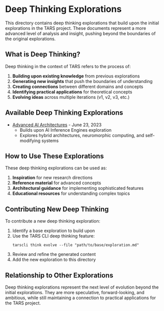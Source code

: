 # Deep Thinking Explorations

This directory contains deep thinking explorations that build upon the initial explorations in the TARS project. These documents represent a more advanced level of analysis and insight, pushing beyond the boundaries of the original explorations.

## What is Deep Thinking?

Deep thinking in the context of TARS refers to the process of:

1. **Building upon existing knowledge** from previous explorations
2. **Generating new insights** that push the boundaries of understanding
3. **Creating connections** between different domains and concepts
4. **Identifying practical applications** for theoretical concepts
5. **Evolving ideas** across multiple iterations (v1, v2, v3, etc.)

## Available Deep Thinking Explorations

- [Advanced AI Architectures](DeepThinking20230623.md) - June 23, 2023
  - Builds upon AI Inference Engines exploration
  - Explores hybrid architectures, neuromorphic computing, and self-modifying systems

## How to Use These Explorations

These deep thinking explorations can be used as:

1. **Inspiration** for new research directions
2. **Reference material** for advanced concepts
3. **Architectural guidance** for implementing sophisticated features
4. **Educational resources** for understanding complex topics

## Contributing New Deep Thinking

To contribute a new deep thinking exploration:

1. Identify a base exploration to build upon
2. Use the TARS CLI deep thinking feature:
   ```
   tarscli think evolve --file "path/to/base/exploration.md"
   ```
3. Review and refine the generated content
4. Add the new exploration to this directory

## Relationship to Other Explorations

Deep thinking explorations represent the next level of evolution beyond the initial explorations. They are more speculative, forward-looking, and ambitious, while still maintaining a connection to practical applications for the TARS project.
